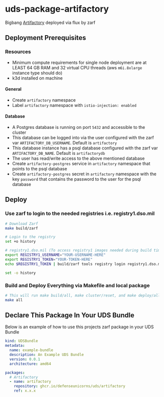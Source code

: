 # uds-package-artifactory

Bigbang [Artifactory](https://repo1.dso.mil/big-bang/apps/third-party/jfrog-platform) deployed via flux by zarf

## Deployment Prerequisites

### Resources

- Minimum compute requirements for single node deployment are at LEAST 64 GB RAM and 32 virtual CPU threads (aws `m6i.8xlarge` instance type should do)
- k3d installed on machine

#### General

- Create `artifactory` namespace
- Label `artifactory` namespace with `istio-injection: enabled`

#### Database

- A Postgres database is running on port `5432` and accessible to the cluster
- This database can be logged into via the user configured with the zarf var `ARTIFACTORY_DB_USERNAME`. Default is `artifactory`
- This database instance has a psql database configured with the zarf var `ARTIFACTORY_DB_NAME`. Default is `artifactorydb`
- The user has read/write access to the above mentioned database
- Create `artifactory-postgres` service in `artifactory` namespace that points to the psql database
- Create `artifactory-postgres` secret in `artifactory` namespace with the key `password` that contains the password to the user for the psql database

## Deploy

### Use zarf to login to the needed registries i.e. registry1.dso.mil

```bash
# Download Zarf
make build/zarf

# Login to the registry
set +o history

# registry1.dso.mil (To access registry1 images needed during build time)
export REGISTRY1_USERNAME="YOUR-USERNAME-HERE"
export REGISTRY1_TOKEN="YOUR-TOKEN-HERE"
echo $REGISTRY1_TOKEN | build/zarf tools registry login registry1.dso.mil --username $REGISTRY1_USERNAME --password-stdin

set -o history
```

### Build and Deploy Everything via Makefile and local package

```bash
# This will run make build/all, make cluster/reset, and make deploy/all. Follow the breadcrumbs in the Makefile to see what and how its doing it.
make all
```

## Declare This Package In Your UDS Bundle

Below is an example of how to use this projects zarf package in your UDS Bundle

```yaml
kind: UDSBundle
metadata:
  name: example-bundle
  description: An Example UDS Bundle
  version: 0.0.1
  architecture: amd64

packages:
  # Artifactory
  - name: artifactory
    repository: ghcr.io/defenseunicorns/uds/artifactory
    ref: x.x.x
```
